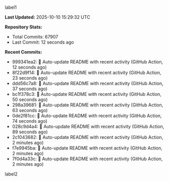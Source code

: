 
label1 
<!-- ACTIVITY_START -->
**Last Updated:** 2025-10-10 15:29:32 UTC

**Repository Stats:**
- Total Commits: 67907
- Last Commit: 12 seconds ago

**Recent Commits:**
- 999341ea2: 🤖 Auto-update README with recent activity (GitHub Action, 12 seconds ago)
- 8f22d9f14: 🤖 Auto-update README with recent activity (GitHub Action, 23 seconds ago)
- ddd56c7a8: 🤖 Auto-update README with recent activity (GitHub Action, 37 seconds ago)
- bc1f378c3: 🤖 Auto-update README with recent activity (GitHub Action, 50 seconds ago)
- 298a39681: 🤖 Auto-update README with recent activity (GitHub Action, 63 seconds ago)
- 0de2f81cc: 🤖 Auto-update README with recent activity (GitHub Action, 74 seconds ago)
- 028c9d4a4: 🤖 Auto-update README with recent activity (GitHub Action, 89 seconds ago)
- 2c1043682: 🤖 Auto-update README with recent activity (GitHub Action, 2 minutes ago)
- f7e9945ba: 🤖 Auto-update README with recent activity (GitHub Action, 2 minutes ago)
- 7f0d4a33c: 🤖 Auto-update README with recent activity (GitHub Action, 2 minutes ago)
<!-- ACTIVITY_END -->

label2
